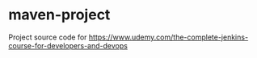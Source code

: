 # maven-project
Project source code for https://www.udemy.com/the-complete-jenkins-course-for-developers-and-devops
